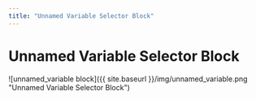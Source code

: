 ```yaml
---
title: "Unnamed Variable Selector Block"
---
```

# Unnamed Variable Selector Block
![unnamed_variable block]({{ site.baseurl }}/img/unnamed_variable.png "Unnamed Variable Selector Block")